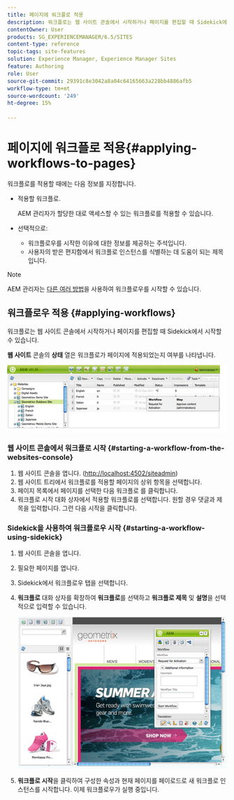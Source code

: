 ```yaml
---
title: 페이지에 워크플로 적용
description: 워크플로는 웹 사이트 콘솔에서 시작하거나 페이지를 편집할 때 Sidekick에서 시작할 수 있습니다.
contentOwner: User
products: SG_EXPERIENCEMANAGER/6.5/SITES
content-type: reference
topic-tags: site-features
solution: Experience Manager, Experience Manager Sites
feature: Authoring
role: User
source-git-commit: 29391c8e3042a8a04c64165663a228bb4886afb5
workflow-type: tm+mt
source-wordcount: '249'
ht-degree: 15%

---
```


# 페이지에 워크플로 적용{#applying-workflows-to-pages}

워크플로를 적용할 때에는 다음 정보를 지정합니다.

* 적용할 워크플로.

  AEM 관리자가 할당한 대로 액세스할 수 있는 워크플로를 적용할 수 있습니다.
* 선택적으로:

   * 워크플로우를 시작한 이유에 대한 정보를 제공하는 주석입니다.
   * 사용자의 받은 편지함에서 워크플로 인스턴스를 식별하는 데 도움이 되는 제목입니다.

>[!NOTE]
>
>AEM 관리자는 [다른 여러 방법](/help/sites-administering/workflows-starting.md)을 사용하여 워크플로우를 시작할 수 있습니다.

## 워크플로우 적용 {#applying-workflows}

워크플로는 웹 사이트 콘솔에서 시작하거나 페이지를 편집할 때 Sidekick에서 시작할 수 있습니다.

**웹 사이트** 콘솔의 **상태** 열은 워크플로가 페이지에 적용되었는지 여부를 나타냅니다.

![workflowstatus](assets/workflowstatus.png)

### 웹 사이트 콘솔에서 워크플로 시작 {#starting-a-workflow-from-the-websites-console}

1. 웹 사이트 콘솔을 엽니다. ([http://localhost:4502/siteadmin](http://localhost:4502/siteadmin))
1. 웹 사이트 트리에서 워크플로를 적용할 페이지의 상위 항목을 선택합니다.
1. 페이지 목록에서 페이지를 선택한 다음 워크플로 를 클릭합니다.
1. 워크플로 시작 대화 상자에서 적용할 워크플로를 선택합니다. 원할 경우 댓글과 제목을 입력합니다. 그런 다음 시작을 클릭합니다.

### Sidekick을 사용하여 워크플로우 시작 {#starting-a-workflow-using-sidekick}

1. 웹 사이트 콘솔을 엽니다.
1. 필요한 페이지를 엽니다.
1. Sidekick에서 워크플로우 탭을 선택합니다.
1. **워크플로** 대화 상자를 확장하여 **워크플로**&#x200B;를 선택하고 **워크플로 제목** 및 **설명**&#x200B;을 선택적으로 입력할 수 있습니다.

   ![workflowstartsidekick](assets/workflowstartsidekick.png)

1. **워크플로 시작**&#x200B;을 클릭하여 구성한 속성과 현재 페이지를 페이로드로 새 워크플로 인스턴스를 시작합니다. 이제 워크플로우가 실행 중입니다.
